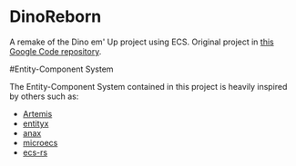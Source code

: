 DinoReborn
==========

A remake of the Dino em' Up project using ECS. Original project in [this Google Code repository](https://code.google.com/p/idj-shmup/).

#Entity-Component System

The Entity-Component System contained in this project is heavily inspired by others such as:

- [Artemis](http://gamadu.com/artemis)
- [entityx](https://github.com/alecthomas/entityx)
- [anax](https://github.com/miguelmartin75/anax)
- [microecs](https://github.com/darkf/microecs)
- [ecs-rs](https://github.com/HeroesGrave/ecs-rs)

